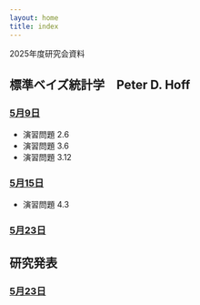 ```yaml
---
layout: home
title: index
---
```


2025年度研究会資料

## 標準ベイズ統計学　Peter D. Hoff
### [5月9日](0509.html)
- 演習問題 2.6
- 演習問題 3.6
- 演習問題 3.12

### [5月15日](0515.html)
- 演習問題 4.3

### [5月23日](0523a.html)

## 研究発表
### [5月23日](0523b.html)
